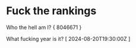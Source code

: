 # Fuck the rankings

Who the hell am I?
{ 8046671 }

What fucking year is it?
[ 2024-08-20T19:30:00Z ]
